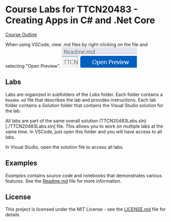 # Course Labs for TTCN20483 - Creating Apps in C# and .Net Core

[Course Outline](https://www.triveratech.com/course?code=TTCN20483)

When using VSCode, view .md files by right-clicking on the file and selecting "Open Preview".
![open preview](images/openPreview.png)

## Labs
Labs are organized in subfolders of the *Labs* folder.  Each folder contains a `Readme.md` file that describes the lab and provides instructions.  Each lab folder contains a *Solution* folder that contains the Visual Studio solution for the lab.

All labs are part of the same overall solution (TTCN20483Labs.sln)[./TTCN20483Labs.sln] file.  This allows you to work on multiple labs at the same time.  In VSCode, just open this folder and you will have access to all labs.

In Visual Studio, open the solution file to access all labs.

## Examples
*Examples* contains source code and notebooks that demonstrates various features.  See the [Readme.md](./Examples/Readme.md) file for more information.

## License
This project is licensed under the MIT License - see the [LICENSE.md](LICENSE.md) file for details